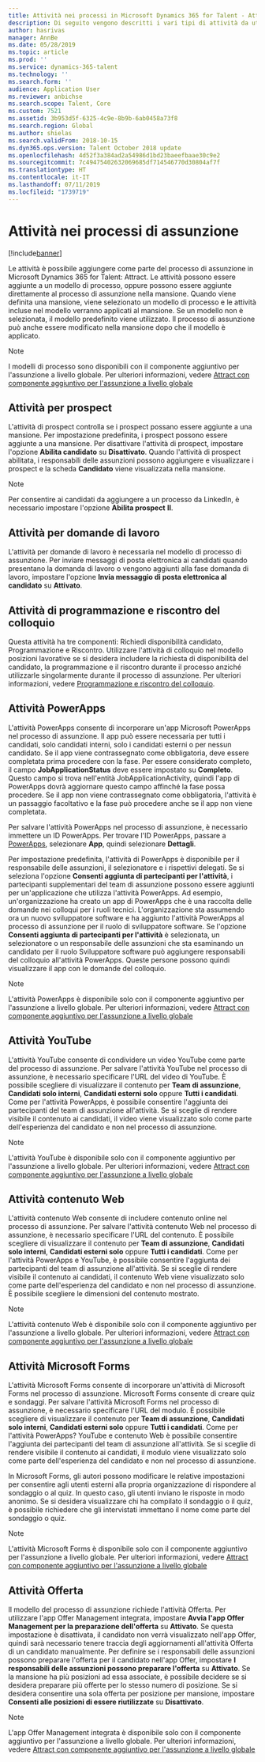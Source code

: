 ```yaml
---
title: Attività nei processi in Microsoft Dynamics 365 for Talent - Attract
description: Di seguito vengono descritti i vari tipi di attività da utilizzare nel processo di assunzione in Microsoft Dynamics 365 for Talent - Attract.
author: hasrivas
manager: AnnBe
ms.date: 05/28/2019
ms.topic: article
ms.prod: ''
ms.service: dynamics-365-talent
ms.technology: ''
ms.search.form: ''
audience: Application User
ms.reviewer: anbichse
ms.search.scope: Talent, Core
ms.custom: 7521
ms.assetid: 3b953d5f-6325-4c9e-8b9b-6ab0458a73f8
ms.search.region: Global
ms.author: shielas
ms.search.validFrom: 2018-10-15
ms.dyn365.ops.version: Talent October 2018 update
ms.openlocfilehash: 4d52f3a384ad2a54986d1bd23baeefbaae30c9e2
ms.sourcegitcommit: 7c49475402632069685df714546770d30804af7f
ms.translationtype: HT
ms.contentlocale: it-IT
ms.lasthandoff: 07/11/2019
ms.locfileid: "1739719"
---
```

# <a name="activities-in-hiring-processes"></a>Attività nei processi di assunzione

[!include[banner](../includes/banner.md)]

Le attività è possibile aggiungere come parte del processo di assunzione in Microsoft Dynamics 365 for Talent: Attract. Le attività possono essere aggiunte a un modello di processo, oppure possono essere aggiunte direttamente al processo di assunzione nella mansione. Quando viene definita una mansione, viene selezionato un modello di processo e le attività incluse nel modello verranno applicati al mansione. Se un modello non è selezionata, il modello predefinito viene utilizzato. Il processo di assunzione può anche essere modificato nella mansione dopo che il modello è applicato.

> [!NOTE] 
> I modelli di processo sono disponibili con il componente aggiuntivo per l'assunzione a livello globale. Per ulteriori informazioni, vedere [Attract con componente aggiuntivo per l'assunzione a livello globale](./attract-comprehensive-hiring.md)

## <a name="prospect-activity"></a>Attività per prospect

L'attività di prospect controlla se i prospect possano essere aggiunte a una mansione. Per impostazione predefinita, i prospect possono essere aggiunte a una mansione. Per disattivare l'attività di prospect, impostare l'opzione **Abilita candidato** su **Disattivato**. Quando l'attività di prospect abilitata, i responsabili delle assunzioni possono aggiungere e visualizzare i prospect e la scheda **Candidato** viene visualizzata nella mansione.

> [!NOTE]
> Per consentire ai candidati da aggiungere a un processo da LinkedIn, è necessario impostare l'opzione **Abilita prospect** **Il**.

## <a name="application-activity"></a>Attività per domande di lavoro

L'attività per domande di lavoro è necessaria nel modello di processo di assunzione. Per inviare messaggi di posta elettronica ai candidati quando presentano la domanda di lavoro o vengono aggiunti alla fase domanda di lavoro, impostare l'opzione **Invia messaggio di posta elettronica al candidato** su **Attivato**.

## <a name="interview-schedule-and-feedback-activity"></a>Attività di programmazione e riscontro del colloquio

Questa attività ha tre componenti: Richiedi disponibilità candidato, Programmazione e Riscontro. Utilizzare l'attività di colloquio nel modello posizioni lavorative se si desidera includere la richiesta di disponibilità del candidato, la programmazione e il riscontro durante il processo anziché utilizzarle singolarmente durante il processo di assunzione. Per ulteriori informazioni, vedere [Programmazione e riscontro del colloquio](interview-scheduling-feedback.md).

## <a name="powerapps-activity"></a>Attività PowerApps

L'attività PowerApps consente di incorporare un'app Microsoft PowerApps nel processo di assunzione. Il app può essere necessaria per tutti i candidati, solo candidati interni, solo i candidati esterni o per nessun candidato. Se il app viene contrassegnato come obbligatoria, deve essere completata prima procedere con la fase. Per essere considerato completo, il campo **JobApplicationStatus** deve essere impostato su **Completo**. Questo campo si trova nell'entità JobApplicationActivity, quindi l'app di PowerApps dovrà aggiornare questo campo affinché la fase possa procedere. Se il app non viene contrassegnato come obbligatoria, l'attività è un passaggio facoltativo e la fase può procedere anche se il app non viene completata.

Per salvare l'attività PowerApps nel processo di assunzione, è necessario immettere un ID PowerApps. Per trovare l'ID PowerApps, passare a [PowerApps](https://web.powerapps.com), selezionare **App**, quindi selezionare **Dettagli**.

Per impostazione predefinita, l'attività di PowerApps è disponibile per il responsabile delle assunzioni, il selezionatore e i rispettivi delegati. Se si seleziona l'opzione **Consenti aggiunta di partecipanti per l'attività**, i partecipanti supplementari del team di assunzione possono essere aggiunti per un'applicazione che utilizza l'attività PowerApps. Ad esempio, un'organizzazione ha creato un app di PowerApps che è una raccolta delle domande nei colloqui per i ruoli tecnici. L'organizzazione sta assumendo ora un nuovo sviluppatore software e ha aggiunto l'attività PowerApps al processo di assunzione per il ruolo di sviluppatore software. Se l'opzione **Consenti aggiunta di partecipanti per l'attività** è selezionata, un selezionatore o un responsabile delle assunzioni che sta esaminando un candidato per il ruolo Sviluppatore software può aggiungere responsabili del colloquio all'attività PowerApps. Queste persone possono quindi visualizzare il app con le domande del colloquio.

> [!NOTE]
> L'attività PowerApps è disponibile solo con il componente aggiuntivo per l'assunzione a livello globale. Per ulteriori informazioni, vedere [Attract con componente aggiuntivo per l'assunzione a livello globale](./attract-comprehensive-hiring.md)

## <a name="youtube-activity"></a>Attività YouTube

L'attività YouTube consente di condividere un video YouTube come parte del processo di assunzione. Per salvare l'attività YouTube nel processo di assunzione, è necessario specificare l'URL del video di YouTube. È possibile scegliere di visualizzare il contenuto per **Team di assunzione**, **Candidati solo interni**, **Candidati esterni solo** oppure **Tutti i candidati**. Come per l'attività PowerApps, è possibile consentire l'aggiunta dei partecipanti del team di assunzione all'attività. Se si sceglie di rendere visibile il contenuto ai candidati, il video viene visualizzato solo come parte dell'esperienza del candidato e non nel processo di assunzione.

> [!NOTE]
> L'attività YouTube è disponibile solo con il componente aggiuntivo per l'assunzione a livello globale. Per ulteriori informazioni, vedere [Attract con componente aggiuntivo per l'assunzione a livello globale](./attract-comprehensive-hiring.md)

## <a name="web-content-activity"></a>Attività contenuto Web

L'attività contenuto Web consente di includere contenuto online nel processo di assunzione. Per salvare l'attività contenuto Web nel processo di assunzione, è necessario specificare l'URL del contenuto. È possibile scegliere di visualizzare il contenuto per **Team di assunzione**, **Candidati solo interni**, **Candidati esterni solo** oppure **Tutti i candidati**. Come per l'attività PowerApps e YouTube, è possibile consentire l'aggiunta dei partecipanti del team di assunzione all'attività. Se si sceglie di rendere visibile il contenuto ai candidati, il contenuto Web viene visualizzato solo come parte dell'esperienza del candidato e non nel processo di assunzione. È possibile scegliere le dimensioni del contenuto mostrato.

> [!NOTE]
> L'attività contenuto Web è disponibile solo con il componente aggiuntivo per l'assunzione a livello globale. Per ulteriori informazioni, vedere [Attract con componente aggiuntivo per l'assunzione a livello globale](./attract-comprehensive-hiring.md)

## <a name="microsoft-forms-activity"></a>Attività Microsoft Forms

L'attività Microsoft Forms consente di incorporare un'attività di Microsoft Forms nel processo di assunzione. Microsoft Forms consente di creare quiz e sondaggi. Per salvare l'attività Microsoft Forms nel processo di assunzione, è necessario specificare l'URL del modulo. È possibile scegliere di visualizzare il contenuto per **Team di assunzione**, **Candidati solo interni**, **Candidati esterni solo** oppure **Tutti i candidati**. Come per l'attività PowerApps? YouTube e contenuto Web è possibile consentire l'aggiunta dei partecipanti del team di assunzione all'attività. Se si sceglie di rendere visibile il contenuto ai candidati, il modulo viene visualizzato solo come parte dell'esperienza del candidato e non nel processo di assunzione.

In Microsoft Forms, gli autori possono modificare le relative impostazioni per consentire agli utenti esterni alla propria organizzazione di rispondere al sondaggio o al quiz. In questo caso, gli utenti inviano le risposte in modo anonimo. Se si desidera visualizzare chi ha compilato il sondaggio o il quiz, è possibile richiedere che gli intervistati immettano il nome come parte del sondaggio o quiz.

> [!NOTE]
> L'attività Microsoft Forms è disponibile solo con il componente aggiuntivo per l'assunzione a livello globale. Per ulteriori informazioni, vedere [Attract con componente aggiuntivo per l'assunzione a livello globale](./attract-comprehensive-hiring.md)

## <a name="offer-activity"></a>Attività Offerta

Il modello del processo di assunzione richiede l'attività Offerta. Per utilizzare l'app Offer Management integrata, impostare **Avvia l'app Offer Management per la preparazione dell'offerta** su **Attivato**. Se questa impostazione è disattivata, il candidato non verrà visualizzato nell'app Offer, quindi sarà necessario tenere traccia degli aggiornamenti all'attività Offerta di un candidato manualmente. Per definire se i responsabili delle assunzioni possono preparare l'offerta per il candidato nell'app Offer, impostare **I responsabili delle assunzioni possono preparare l'offerta** su **Attivato**. Se la mansione ha più posizioni ad essa associate, è possibile decidere se si desidera preparare più offerte per lo stesso numero di posizione. Se si desidera consentire una sola offerta per posizione per mansione, impostare **Consenti alle posizioni di essere riutilizzate** su **Disattivato**.

> [!NOTE]
> L'app Offer Management integrata è disponibile solo con il componente aggiuntivo per l'assunzione a livello globale. Per ulteriori informazioni, vedere [Attract con componente aggiuntivo per l'assunzione a livello globale](./attract-comprehensive-hiring.md)


